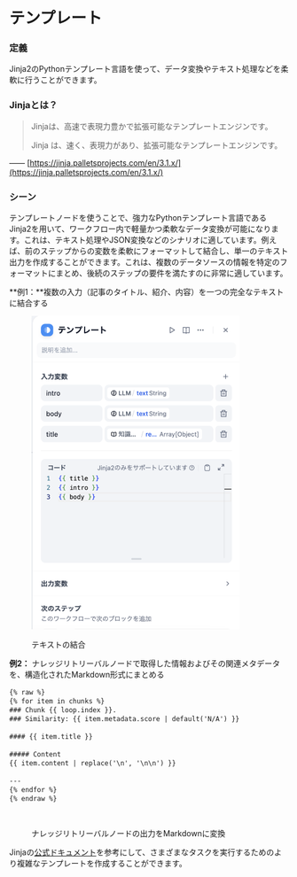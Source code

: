 # テンプレート

### 定義

Jinja2のPythonテンプレート言語を使って、データ変換やテキスト処理などを柔軟に行うことができます。

### Jinjaとは？

> Jinjaは、高速で表現力豊かで拡張可能なテンプレートエンジンです。
>
> Jinja は、速く、表現力があり、拡張可能なテンプレートエンジンです。

—— [https://jinja.palletsprojects.com/en/3.1.x/](https://jinja.palletsprojects.com/en/3.1.x/)

### シーン

テンプレートノードを使うことで、強力なPythonテンプレート言語であるJinja2を用いて、ワークフロー内で軽量かつ柔軟なデータ変換が可能になります。これは、テキスト処理やJSON変換などのシナリオに適しています。例えば、前のステップからの変数を柔軟にフォーマットして結合し、単一のテキスト出力を作成することができます。これは、複数のデータソースの情報を特定のフォーマットにまとめ、後続のステップの要件を満たすのに非常に適しています。

\*\*例1：\*\*複数の入力（記事のタイトル、紹介、内容）を一つの完全なテキストに結合する

<figure><img src="../../../.gitbook/assets/jp-template.png" alt="" width="375"><figcaption><p>テキストの結合</p></figcaption></figure>

**例2：** ナレッジリトリーバルノードで取得した情報およびその関連メタデータを、構造化されたMarkdown形式にまとめる

```
{% raw %}
{% for item in chunks %}
### Chunk {{ loop.index }}. 
### Similarity: {{ item.metadata.score | default('N/A') }}

#### {{ item.title }}

##### Content
{{ item.content | replace('\n', '\n\n') }}

---
{% endfor %}
{% endraw %}
```

<figure><img src="https://files.gitbook.com/v0/b/gitbook-x-prod.appspot.com/o/spaces%2FCdDIVDY6AtAz028MFT4d%2Fuploads%2FOtGkLaz38v0FSzSBNuV2%2Fimage.png?alt=media&#x26;token=122965f8-9d70-4e57-b0e2-1fdaf1320275" alt=""><figcaption><p>ナレッジリトリーバルノードの出力をMarkdownに変換</p></figcaption></figure>

Jinjaの[公式ドキュメント](https://jinja.palletsprojects.com/en/3.1.x/templates/)を参考にして、さまざまなタスクを実行するためのより複雑なテンプレートを作成することができます。
